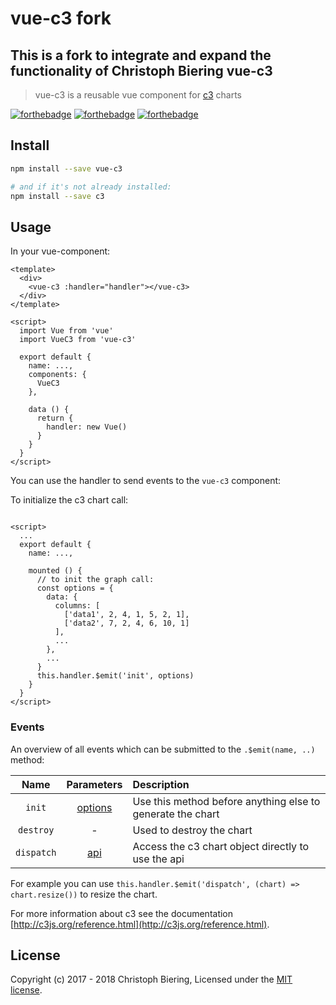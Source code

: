 # vue-c3 fork

## This is a fork to integrate and expand the functionality of Christoph Biering vue-c3
> vue-c3 is a reusable vue component for [c3](https://github.com/c3js/c3) charts

[![forthebadge](http://forthebadge.com/images/badges/built-with-love.svg)](http://forthebadge.com)
[![forthebadge](http://forthebadge.com/images/badges/made-with-vue.svg)](http://forthebadge.com)
[![forthebadge](http://forthebadge.com/images/badges/uses-js.svg)](http://forthebadge.com)

## Install

```bash
npm install --save vue-c3

# and if it's not already installed:
npm install --save c3
```

## Usage

In your vue-component:

```vue
<template>
  <div>
    <vue-c3 :handler="handler"></vue-c3>
  </div>
</template>

<script>
  import Vue from 'vue'
  import VueC3 from 'vue-c3'

  export default {
    name: ...,
    components: {
      VueC3
    },

    data () {
      return {
        handler: new Vue()
      }
    }
  }
</script>
```

You can use the handler to send events to the `vue-c3` component:

To initialize the c3 chart call:

```vue

<script>
  ...
  export default {
    name: ...,

    mounted () {
      // to init the graph call:
      const options = {
        data: {
          columns: [
            ['data1', 2, 4, 1, 5, 2, 1],
            ['data2', 7, 2, 4, 6, 10, 1]
          ],
          ...
        },
        ...
      }
      this.handler.$emit('init', options)
    }
  }
</script>
```

### Events

An overview of all events which can be submitted to the `.$emit(name, ..)` method:

|Name|Parameters|Description|
|:--:|:--:|:--|
|`init`|[options](http://c3js.org/reference.html)|Use this method before anything else to generate the chart|
|`destroy`|-|Used to destroy the chart|
|`dispatch`|[api](http://c3js.org/reference.html#api)|Access the c3 chart object directly to use the api|

For example you can use `this.handler.$emit('dispatch', (chart) => chart.resize())` to resize the chart.

For more information about c3 see the documentation [http://c3js.org/reference.html](http://c3js.org/reference.html).

## License

Copyright (c) 2017 - 2018 Christoph Biering, Licensed under the [MIT license](./LICENSE).
